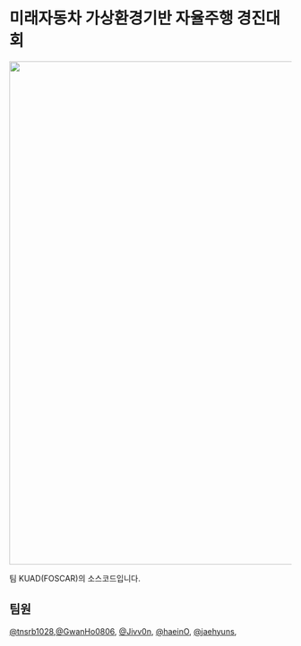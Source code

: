 # 미래자동차 가상환경기반 자율주행 경진대회
<img src=https://user-images.githubusercontent.com/84624932/161480505-3a09fe27-0546-4a6c-a56e-aa8d00222655.png width="600" height="900"/>

팀 KUAD(FOSCAR)의 소스코드입니다.

## 팀원
[@tnsrb1028](https://github.com/tnsrb1028),[@GwanHo0806](https://github.com/gwanho-0806), [@Jivv0n](https://github.com/Jivv0n), [@haeinO](https://github.com/haeinO), [@jaehyuns](https://github.com/jaehyuns), 
